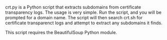 crt.py is a Python script that extracts subdomains from certificate transparency logs. The usage is very simple. Run the script, and you will be prompted for a domain name. The script will then search crt.sh for certificate transparenct logs and attempt to extract any subdomains it finds.

This script requires the BeautifulSoup Python module.
